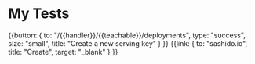 <h1>My Tests</h1>

{{button: { to: "/{{handler}}/{{teachable}}/deployments", type: "success", size: "small", title: "Create a new serving key" } }}
{{link: { to: "sashido.io", title: "Create", target: "_blank" } }}

